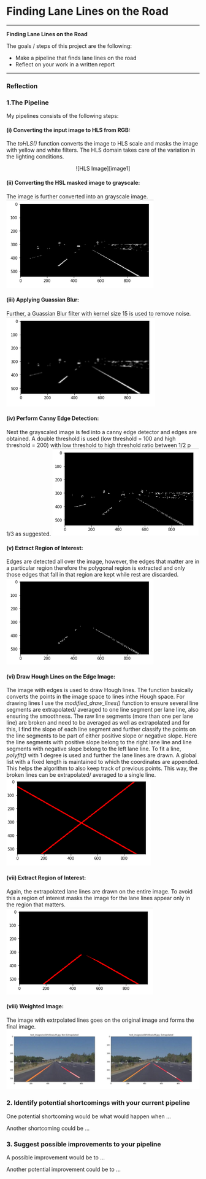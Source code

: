 # **Finding Lane Lines on the Road** 
---

**Finding Lane Lines on the Road**

The goals / steps of this project are the following:
* Make a pipeline that finds lane lines on the road
* Reflect on your work in a written report


[//]: # (Image References)

[image0]: ./writeup/video.gif
[image1]: ./writeup/hsv_img.png
[image2]: ./writeup/gray_img.png
[image3]: ./writeup/gray_blur.png
[image4]: ./writeup/edges.png
[image5]: ./writeup/roi1.png
[image6]: ./writeup/extrapolated.png
[image7]: ./writeup/final_extrapolate.png
[image8]: ./writeup/image.jpg

---

### Reflection

### 1.The Pipeline
My pipelines consists of the following steps:

#### (i) Converting the input image to HLS from RGB: 
The <i>toHLS()</i> function converts the image to HLS scale and masks the image with yellow and white filters. The HLS       domain takes care of the variation in the lighting conditions.

<center>
![HLS Image][image1]
</center>

#### (ii) Converting the HSL masked image to grayscale:
The image is further converted into an grayscale image.
![Grayscale][image2]
#### (iii) Applying Guassian Blur:
Further, a Guassian Blur filter with kernel size 15 is used to remove noise.
![Gaussian Blur][image3]
#### (iv) Perform Canny Edge Detection:
Next the grayscaled image is fed into a canny edge detector and edges are obtained. A double threshold is used (low threshold = 100 and high threshold = 200) with low threshold to high threshold ratio between 1/2 p 1/3 as suggested.
![Canny][image4]
#### (v) Extract Region of Interest:
Edges are detected all over the image, however, the edges that matter are in a particular region therefore the polygonal region is extracted and only those edges that fall in that region are kept while rest are discarded.
![Canny with RoI][image5]
#### (vi) Draw Hough Lines on the Edge Image:
The image with edges is used to draw Hough lines. The function basically converts the points in the image space to lines inthe Hough space. For drawing lines I use the <i>modified_draw_lines()</i> function to ensure several line segments are extrapolated/ averaged to one line segment per lane line, also ensuring the smoothness.
The raw line segments (more than one per lane line) are broken and need to be averaged as well as extrapolated and for this, I find the slope of each line segment and further classify the points on the line segments to be part of either positive slope or negative slope. Here the line segments with positive slope belong to the right lane line and line segments with negative slope belong to the left lane line. To fit a line, <i>polyfit()</i> with 1 degree is used and further the lane lines are drawn. A global list with a fixed length is maintained to which the coordinates are appended. This helps the algorithm to also keep track of previous points. This way, the broken lines can be extrapolated/ averaged to a single line.
![Extrapolate][image6]
#### (vii) Extract Region of Interest:
Again, the extrapolated lane lines are drawn on the entire image. To avoid this a region of interest masks the image for the lane lines appear only in the region that matters.
![Extrapolate with RoI][image7]
#### (viii) Weighted Image:
The image with extrpolated lines goes on the original image and forms the final image.
![Final Image][image8]


### 2. Identify potential shortcomings with your current pipeline


One potential shortcoming would be what would happen when ... 

Another shortcoming could be ...


### 3. Suggest possible improvements to your pipeline

A possible improvement would be to ...

Another potential improvement could be to ...
